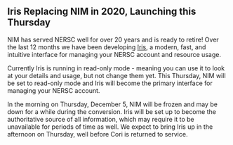 ## Iris Replacing NIM in 2020, Launching this Thursday

NIM has served NERSC well for over 20 years and is ready to retire! Over the 
last 12 months we have been developing [Iris](https://iris.nersc.gov), a
modern, fast, and intuitive interface for managing your NERSC account and 
resource usage.

Currently Iris is running in read-only mode - meaning you can use it to look at 
your details and usage, but not change them yet. This Thursday, NIM will be set 
to read-only mode and Iris will become the primary interface for managing your 
NERSC account.

In the morning on Thursday, December 5, NIM will be frozen and may be down for a
while during the conversion. Iris will be set up to become the authoritative
source of all information, which may require it to be unavailable for periods of
time as well. We expect to bring Iris up in the afternoon on Thursday, well
before Cori is returned to service.
